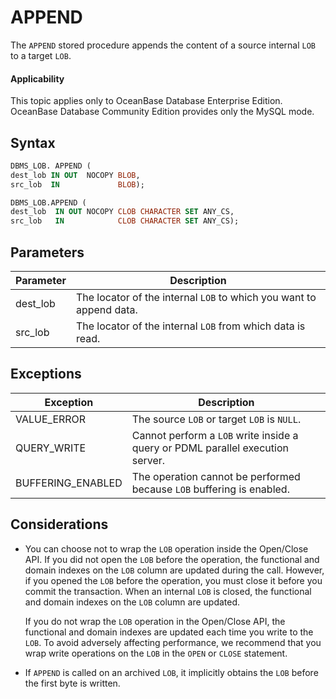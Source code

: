 APPEND
===========================

The `APPEND` stored procedure appends the content of a source internal `LOB` to a target `LOB`.

  <main id="notice" >
    <h4>Applicability</h4>
    <p>This topic applies only to OceanBase Database Enterprise Edition. OceanBase Database Community Edition provides only the MySQL mode. </p>
  </main>

Syntax
-----------

```sql
DBMS_LOB. APPEND (
dest_lob IN OUT  NOCOPY BLOB,
src_lob  IN             BLOB);

DBMS_LOB.APPEND (
dest_lob  IN OUT NOCOPY CLOB CHARACTER SET ANY_CS,
src_lob   IN            CLOB CHARACTER SET ANY_CS);
```



Parameters
-------------



| **Parameter** | **Description** |
|----------|----------------------|
| dest_lob | The locator of the internal `LOB` to which you want to append data.  |
| src_lob | The locator of the internal `LOB` from which data is read.  |



Exceptions
-------------



| **Exception** | **Description** |
|-------------------|-----------------------------------------------|
| VALUE_ERROR | The source `LOB` or target `LOB` is `NULL`.  |
| QUERY_WRITE | Cannot perform a `LOB` write inside a query or PDML parallel execution server.  |
| BUFFERING_ENABLED | The operation cannot be performed because `LOB` buffering is enabled.  |



Considerations
-------------

* You can choose not to wrap the `LOB` operation inside the Open/Close API. If you did not open the `LOB` before the operation, the functional and domain indexes on the `LOB` column are updated during the call. However, if you opened the `LOB` before the operation, you must close it before you commit the transaction. When an internal `LOB` is closed, the functional and domain indexes on the `LOB` column are updated.

   If you do not wrap the `LOB` operation in the Open/Close API, the functional and domain indexes are updated each time you write to the `LOB`. To avoid adversely affecting performance, we recommend that you wrap write operations on the `LOB` in the `OPEN` or `CLOSE` statement.


* If `APPEND` is called on an archived `LOB`, it implicitly obtains the `LOB` before the first byte is written.


